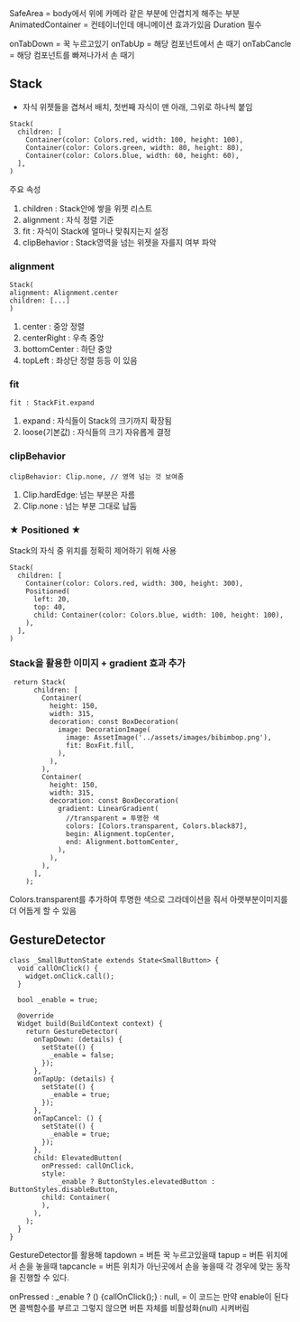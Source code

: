 SafeArea = body에서 위에 카메라 같은 부분에 안겹치게 해주는 부분
AnimatedContainer = 컨테이너인데 애니메이션 효과가있음 Duration 필수

onTabDown = 꾹 누르고있기
onTabUp = 해당 컴포넌트에서 손 때기
onTabCancle = 해당 컴포넌트를 빠져나가서 손 때기

## Stack

- 자식 위젯들을 겹쳐서 배치, 첫번째 자식이 맨 아래, 그위로 하나씩 붙임

```
Stack(
  children: [
    Container(color: Colors.red, width: 100, height: 100),
    Container(color: Colors.green, width: 80, height: 80),
    Container(color: Colors.blue, width: 60, height: 60),
  ],
)
```

주요 속성

1. children : Stack안에 쌓을 위젯 리스트
2. alignment : 자식 정렬 기준
3. fit : 자식이 Stack에 얼마나 맞춰지는지 설정
4. clipBehavior : Stack영역을 넘는 위젯을 자를지 여부 파악

### alignment

```
Stack(
alignment: Alignment.center
children: [...]
)
```

1. center : 중앙 정렬
2. centerRight : 우측 중앙
3. bottomCenter : 하단 중앙
4. topLeft : 좌상단 정렬
   등등 이 있음

### fit

```
fit : StackFit.expand
```

1. expand : 자식들이 Stack의 크기까지 확장됨
2. loose(기본값) : 자식들의 크기 자유롭게 결정

### clipBehavior

```
clipBehavior: Clip.none, // 영역 넘는 것 보여줌
```

1. Clip.hardEdge: 넘는 부분은 자름
2. Clip.none : 넘는 부분 그대로 납둠

### ★ Positioned ★

Stack의 자식 중 위치를 정확히 제어하기 위해 사용

```
Stack(
  children: [
    Container(color: Colors.red, width: 300, height: 300),
    Positioned(
      left: 20,
      top: 40,
      child: Container(color: Colors.blue, width: 100, height: 100),
    ),
  ],
)

```

### Stack을 활용한 이미지 + gradient 효과 추가

```
 return Stack(
      children: [
        Container(
          height: 150,
          width: 315,
          decoration: const BoxDecoration(
            image: DecorationImage(
              image: AssetImage('../assets/images/bibimbop.png'),
              fit: BoxFit.fill,
            ),
          ),
        ),
        Container(
          height: 150,
          width: 315,
          decoration: const BoxDecoration(
            gradient: LinearGradient(
              //transparent = 투명한 색
              colors: [Colors.transparent, Colors.black87],
              begin: Alignment.topCenter,
              end: Alignment.bottomCenter,
            ),
          ),
        ),
      ],
    );
```

Colors.transparent를 추가하여 투명한 색으로 그라데이션을 줘서 아랫부분이미지를 더 어둡게 할 수 있음

## GestureDetector

```
class _SmallButtonState extends State<SmallButton> {
  void callOnClick() {
    widget.onClick.call();
  }

  bool _enable = true;

  @override
  Widget build(BuildContext context) {
    return GestureDetector(
      onTapDown: (details) {
        setState(() {
          _enable = false;
        });
      },
      onTapUp: (details) {
        setState(() {
          _enable = true;
        });
      },
      onTapCancel: () {
        setState(() {
          _enable = true;
        });
      },
      child: ElevatedButton(
        onPressed: callOnClick,
        style:
            _enable ? ButtonStyles.elevatedButton : ButtonStyles.disableButton,
        child: Container(
        ),
      ),
    );
  }
}

```

GestureDetector를 활용해
tapdown = 버튼 꾹 누르고있을때
tapup = 버튼 위치에서 손을 놓을때
tapcancle = 버튼 위치가 아닌곳에서 손을 놓을때
각 경우에 맞는 동작을 진행할 수 있다.

onPressed : _enable ? () {callOnClick();} : null,
= 이 코드는 만약 enable이 된다면 콜백함수를 부르고 그렇지 않으면 버튼 자체를 비활성화(null) 시켜버림